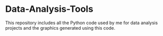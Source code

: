 # Data-Analysis-Tools
  This repository includes all the Python code used by me for data analysis projects and the graphics generated using this code.
